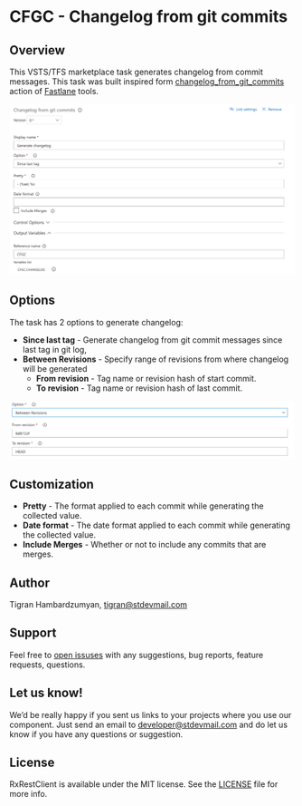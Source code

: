 # CFGC - Changelog from git commits

## Overview

This VSTS/TFS marketplace task generates changelog from commit messages. This task was built inspired form [changelog_from_git_commits](https://docs.fastlane.tools/actions/changelog_from_git_commits/) action of [Fastlane](https://fastlane.tools/) tools.

![cfgc options](./images/options.png)

## Options

The task has 2 options to generate changelog:

* **Since last tag** - Generate changelog from git commit messages since last tag in git log,
* **Between Revisions** - Specify range of revisions from where changelog will be generated
  * **From revision** - Tag name or revision hash of start commit.
  * **To revision** - Tag name or revision hash of last commit.

![beetwen option](./images/between-option.png)

## Customization

* **Pretty** - The format applied to each commit while generating the collected value.
* **Date format** - The date format applied to each commit while generating the collected value.
* **Include Merges** - Whether or not to include any commits that are merges.

## Author

Tigran Hambardzumyan, tigran@stdevmail.com

## Support

Feel free to [open issuses](https://github.com/stdevteam/cfgc/issues/new) with any suggestions, bug reports, feature requests, questions.

## Let us know!

We’d be really happy if you sent us links to your projects where you use our component. Just send an email to developer@stdevmail.com and do let us know if you have any questions or suggestion.

## License

RxRestClient is available under the MIT license. See the [LICENSE](./LICENSE) file for more info.